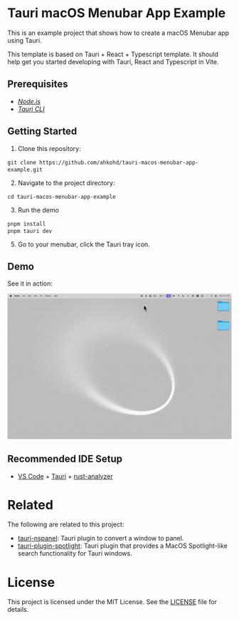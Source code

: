 # Tauri macOS Menubar App Example

This is an example project that shows how to create a macOS Menubar app using Tauri.

This template is based on Tauri + React + Typescript template. It should help get you started developing with Tauri, React and Typescript in Vite.

## Prerequisites

- _[<ins>Node.js<ins>](https://nodejs.org)_
- _[<ins>Tauri CLI<ins>](https://tauri.studio/docs/getting-started/installation)_

## Getting Started

1. Clone this repository:

```
git clone https://github.com/ahkohd/tauri-macos-menubar-app-example.git
```

2. Navigate to the project directory:

```
cd tauri-macos-menubar-app-example
```

3. Run the demo

```
pnpm install
pnpm tauri dev
```

5. Go to your menubar, click the Tauri tray icon.

## Demo

See it in action:

![Demo](./demo.gif)

## Recommended IDE Setup

- [VS Code](https://code.visualstudio.com/) + [Tauri](https://marketplace.visualstudio.com/items?itemName=tauri-apps.tauri-vscode) + [rust-analyzer](https://marketplace.visualstudio.com/items?itemName=rust-lang.rust-analyzer)

# Related

The following are related to this project:

- [tauri-nspanel](https://github.com/ahkohd/tauri-nspanel/tree/main/examples/vanilla): Tauri plugin to convert a window to panel.
- [tauri-plugin-spotlight](https://github.com/zzzze/tauri-plugin-spotlight): Tauri plugin that provides a MacOS Spotlight-like search functionality for Tauri windows.

# License

This project is licensed under the MIT License. See the [LICENSE](./LICENSE.md) file for details.
